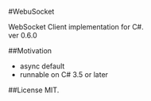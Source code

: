 #WebuSocket

WebSocket Client implementation for C#.  
ver 0.6.0

##Motivation

* async default
* runnable on C# 3.5 or later


##License
MIT.